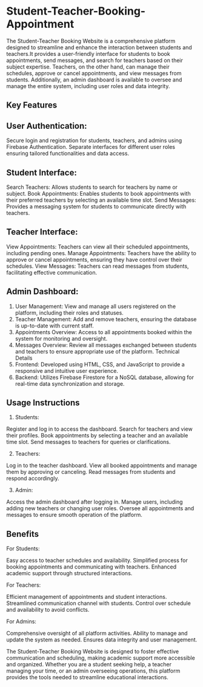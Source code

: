 # Student-Teacher-Booking-Appointment
The Student-Teacher Booking Website is a comprehensive platform designed to streamline and enhance the interaction between students and teachers.It provides a user-friendly interface for students to book appointments, send messages, and search for teachers based on their subject expertise. Teachers, on the other hand, can manage their schedules, approve or cancel appointments, and view messages from students. Additionally, an admin dashboard is available to oversee and manage the entire system, including user roles and data integrity.

## Key Features

## User Authentication:

Secure login and registration for students, teachers, and admins using Firebase Authentication.
Separate interfaces for different user roles ensuring tailored functionalities and data access.

## Student Interface:

Search Teachers: Allows students to search for teachers by name or subject.
Book Appointments: Enables students to book appointments with their preferred teachers by selecting an available time slot.
Send Messages: Provides a messaging system for students to communicate directly with teachers.

## Teacher Interface:

View Appointments: Teachers can view all their scheduled appointments, including pending ones.
Manage Appointments: Teachers have the ability to approve or cancel appointments, ensuring they have control over their schedules.
View Messages: Teachers can read messages from students, facilitating effective communication.

## Admin Dashboard:

1. User Management: View and manage all users registered on the platform, including their roles and statuses.
2. Teacher Management: Add and remove teachers, ensuring the database is up-to-date with current staff.
3. Appointments Overview: Access to all appointments booked within the system for monitoring and oversight.
4. Messages Overview: Review all messages exchanged between students and teachers to ensure appropriate use of the platform.
Technical Details
5. Frontend: Developed using HTML, CSS, and JavaScript to provide a responsive and intuitive user experience.
6. Backend: Utilizes Firebase Firestore for a NoSQL database, allowing for real-time data synchronization and storage.

## Usage Instructions
1. Students:

Register and log in to access the dashboard.
Search for teachers and view their profiles.
Book appointments by selecting a teacher and an available time slot.
Send messages to teachers for queries or clarifications.

2. Teachers:

Log in to the teacher dashboard.
View all booked appointments and manage them by approving or canceling.
Read messages from students and respond accordingly.

3. Admin:

Access the admin dashboard after logging in.
Manage users, including adding new teachers or changing user roles.
Oversee all appointments and messages to ensure smooth operation of the platform.

## Benefits
For Students:

Easy access to teacher schedules and availability.
Simplified process for booking appointments and communicating with teachers.
Enhanced academic support through structured interactions.

For Teachers:

Efficient management of appointments and student interactions.
Streamlined communication channel with students.
Control over schedule and availability to avoid conflicts.

For Admins:

Comprehensive oversight of all platform activities.
Ability to manage and update the system as needed.
Ensures data integrity and user management.


The Student-Teacher Booking Website is designed to foster effective communication and scheduling, making academic support more accessible and organized. Whether you are a student seeking help, a teacher managing your time, or an admin overseeing operations, this platform provides the tools needed to streamline educational interactions.
